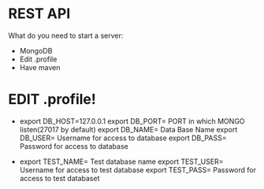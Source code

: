 # REST API

What do you need to start a server:
  - MongoDB
  - Edit .profile
  - Have maven

# EDIT .profile!

- export DB_HOST=127.0.0.1
export DB_PORT= PORT in which MONGO listen(27017 by default)
export DB_NAME= Data Base Name
export DB_USER= Username for access to database
export DB_PASS= Password for access to database

- export TEST_NAME= Test database name
export TEST_USER= Username for access to test database
export TEST_PASS= Password for access to test databaset



